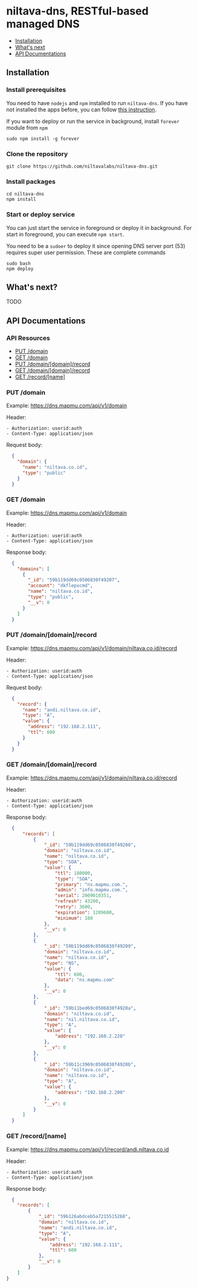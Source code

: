 # niltava-dns, RESTful-based managed DNS

* [Installation](#installation)
* [What's next](#whats-next)
* [API Documentations](#api-documentations)

## Installation

### Install prerequisites

You need to have ```nodejs``` and ```npm``` installed to run ```niltava-dns```. If you have not installed the apps before, you can follow [this instruction](https://www.digitalocean.com/community/tutorials/how-to-install-node-js-on-ubuntu-16-04).

If you want to deploy or run the service in background, install ```forever``` module from ```npm```

```
sudo npm install -g forever
```

### Clone the repository

``` 
git clone https://github.com/niltavalabs/niltava-dns.git
```

### Install packages

```
cd niltava-dns
npm install
```

### Start or deploy service

You can just start the service in foreground or deploy it in background. For start in foreground, you can execute ```npm start```.

You need to be a ```sudoer``` to deploy it since opening DNS server port (53) requires super user permission. These are complete commands

```
sudo bash
npm deploy
```

## What's next?
TODO

## API Documentations

### API Resources

  - [PUT /domain](#put-domain)
  - [GET /domain](#get-domain)
  - [PUT /domain/[domain]/record](#put-domaindomainrecord)
  - [GET /domain/[domain]/record](#get-domaindomainrecord)
  - [GET /record/[name]](#get-recordname)

### PUT /domain

Example: https://dns.mapmu.com/api/v1/domain

Header:

	- Authorization: userid:auth
	- Content-Type: application/json

Request body:

```json
  {
    "domain": {
      "name": "niltava.co.id",
      "type": "public"
    }
  }
```

### GET /domain

Example: https://dns.mapmu.com/api/v1/domain

Header:

	- Authorization: userid:auth
	- Content-Type: application/json

Response body:

```json
  {
    "domains": [
      {
        "_id": "59b119dd69c0506830f49207",
        "account": "dkflepxcmd",
        "name": "niltava.co.id",
        "type": "public",
        "__v": 0
      }
    ]
  }
```

### PUT /domain/[domain]/record

Example: https://dns.mapmu.com/api/v1/domain/niltava.co.id/record

Header:

	- Authorization: userid:auth
	- Content-Type: application/json

Request body:

```json
  {
    "record": {
      "name": "andi.niltava.co.id",
      "type": "A",
      "value": {
        "address": "192.168.2.111",
        "ttl": 600
      }
    }
  }
```

### GET /domain/[domain]/record

Example: https://dns.mapmu.com/api/v1/domain/niltava.co.id/record

Header:

	- Authorization: userid:auth
	- Content-Type: application/json

Response body:

```json
  {
      "records": [
          {
              "_id": "59b119dd69c0506830f49208",
              "domain": "niltava.co.id",
              "name": "niltava.co.id",
              "type": "SOA",
              "value": {
                  "ttl": 180000,
                  "type": "SOA",
                  "primary": "ns.mapmu.com.",
                  "admin": "info.mapmu.com.",
                  "serial": 2009010351,
                  "refresh": 43200,
                  "retry": 3600,
                  "expiration": 1209600,
                  "minimum": 180
              },
              "__v": 0
          },
          {
              "_id": "59b119dd69c0506830f49209",
              "domain": "niltava.co.id",
              "name": "niltava.co.id",
              "type": "NS",
              "value": {
                  "ttl": 600,
                  "data": "ns.mapmu.com"
              },
              "__v": 0
          },
          {
              "_id": "59b11bed69c0506830f4920a",
              "domain": "niltava.co.id",
              "name": "nil.niltava.co.id",
              "type": "A",
              "value": {
                  "address": "192.168.2.220"
              },
              "__v": 0
          },
          {
              "_id": "59b11c3969c0506830f4920b",
              "domain": "niltava.co.id",
              "name": "niltava.co.id",
              "type": "A",
              "value": {
                  "address": "192.168.2.200"
              },
              "__v": 0
          }
      ]
  }
```

### GET /record/[name]

Example: https://dns.mapmu.com/api/v1/record/andi.niltava.co.id

Header:

	- Authorization: userid:auth
	- Content-Type: application/json

Response body:

```json
  {
    "records": [
        {
            "_id": "59b126abdceb5a7215515268",
            "domain": "niltava.co.id",
            "name": "andi.niltava.co.id",
            "type": "A",
            "value": {
                "address": "192.168.2.111",
                "ttl": 600
            },
            "__v": 0
        }
    ]
}
```

